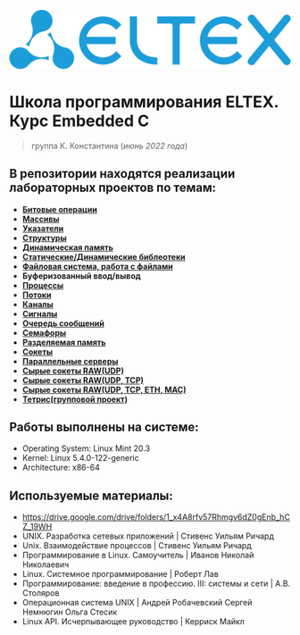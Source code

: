 ![eltex](picture/eltex_icon.png)
# Школа программирования ELTEX. Курс **Embedded C** 
> группа К. Константина (_июнь 2022 года_)
## В репозитории находятся реализации лабораторных проектов по темам:
- [**Битовые операции**](https://github.com/Uncori/eltex_homework/tree/main/1.Bit%20operations)
- [**Массивы**](https://github.com/Uncori/eltex_homework/tree/main/2.Array)
- [**Указатели**](https://github.com/Uncori/eltex_homework/tree/main/3.Pointers)
- [**Структуры**](https://github.com/Uncori/eltex_homework/tree/main/4.Directory)
- [**Динамическая память**](https://github.com/Uncori/eltex_homework/tree/main/5.Mathematical%20calculator)
- [**Статические/Динамические библеотеки**](https://github.com/Uncori/eltex_homework/tree/main/6.Simple%20MC%20(Midnight%20Commander))
- [**Файловая система, работа с файлами**](https://github.com/Uncori/eltex_homework/tree/main/7.Working%20with%20files)
- **Буферизованный ввод/вывод**
- [**Процессы**](https://github.com/Uncori/eltex_homework/tree/main/8.Working%20with%20processes)
- [**Потоки**](https://github.com/Uncori/eltex_homework/tree/main/9.Working%20with%20flows)
- [**Каналы**](https://github.com/Uncori/eltex_homework/tree/main/10.Working%20with%20pipes)
- [**Сигналы**](https://github.com/Uncori/eltex_homework/tree/main/11.Signals)
- [**Очередь сообщений**](https://github.com/Uncori/eltex_homework/tree/main/13.Queue)
- [**Семафоры**](https://github.com/Uncori/eltex_homework/tree/main/14.Shared%20memory)
- [**Разделяемая память**](https://github.com/Uncori/eltex_homework/tree/main/14.Shared%20memory)
- [**Сокеты**](https://github.com/Uncori/eltex_homework/tree/main/15.Socket)
- [**Параллельные серверы**](https://github.com/Uncori/eltex_homework/tree/main/16.Parallel%20Servers)
- [**Сырые сокеты RAW(UDP)**](https://github.com/Uncori/eltex_homework/tree/main/17.RAW(udphdr)%20Socket)
- [**Сырые сокеты RAW(UDP, TCP)**](https://github.com/Uncori/eltex_homework/tree/main/18.RAW(udphdr%2C%20iphdr)%20Socket)
- [**Сырые сокеты RAW(UDP, TCP, ETH, MAC)**](https://github.com/Uncori/eltex_homework/tree/main/19.RAW(udphdr%2C%20iphdr%2C%20MAC)%20Socket)
- [**Тетрис(групповой проект)**](https://github.com/Uncori/eltex_homework/tree/main/Tetris)


## Работы выполнены на системе:
- Operating System: Linux Mint 20.3
- Kernel: Linux 5.4.0-122-generic
- Architecture: x86-64

## Используемые материалы:
- https://drive.google.com/drive/folders/1_x4A8rfv57Rhmgv6dZ0gEnb_hCZ_19WH
- UNIX. Разработка сетевых приложений | Стивенс Уильям Ричард
- Unix. Взаимодействие процессов | Стивенс Уильям Ричард
- Программирование в Linux. Самоучитель | Иванов Николай Николаевич
- Linux. Системное программирование | Роберт Лав
- Программирование: введение в профессию. III: системы и сети | А.В. Столяров
- Операционная система UNIX | Андрей Робачевский Сергей Немнюгин Ольга Стесик
- Linux API. Исчерпывающее руководство | Керриск Майкл


